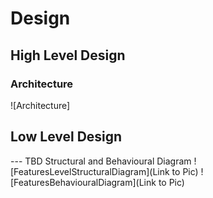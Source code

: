 # Design
## High Level Design 
### Architecture 
![Architecture]

## Low Level Design 
--- TBD Structural and Behavioural Diagram ![FeaturesLevelStructuralDiagram](Link to Pic) ![FeaturesBehaviouralDiagram](Link to Pic)
